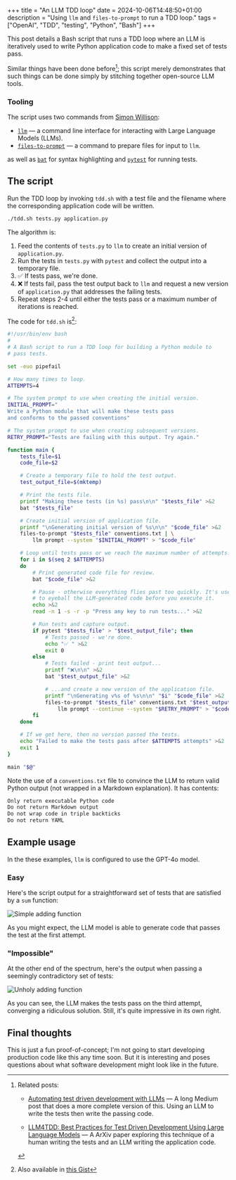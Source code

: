 +++
title = "An LLM TDD loop"
date = 2024-10-06T14:48:50+01:00
description = "Using `llm` and `files-to-prompt` to run a TDD loop."
tags = ["OpenAI", "TDD", "testing", "Python", "Bash"]
+++

<!-- INTRODUCTION -->

This post details a Bash script that runs a TDD loop where an LLM is
iteratively used to write Python application code to make a fixed set of tests pass.

Similar things have been done before[^prior_art]; this script merely
demonstrates that such things can be done simply by stitching together
open-source LLM tools.

### Tooling

The script uses two commands from [Simon Willison](https://github.com/simonw):

- [`llm`] — a command line interface for interacting with Large Language Models
  (LLMs).
- [`files-to-prompt`] — a command to prepare files for input to `llm`.

as well as [`bat`] for syntax highlighting and [`pytest`] for running tests.

[`llm`]: https://github/llm
[`files-to-prompt`]: https://github/files-
[`bat`]: https://github/files-
[`pytest`]: https://github/files-
[automated_tdd_with_llms]: https://medium.com/@benjamin22-314/automating-test-driven-development-with-llms-c05e7a3cdfe1
[arxiv_paper]: https://arxiv.org/pdf/2312.04687

<!-- CONTENT -->

## The script

Run the TDD loop by invoking `tdd.sh` with a test file and the filename
where the corresponding application code will be written.

```sh
./tdd.sh tests.py application.py
```

The algorithm is:

1. Feed the contents of `tests.py` to `llm` to create an initial version of `application.py`.
2. Run the tests in `tests.py` with `pytest` and collect the output into a temporary file.
3. ✅ If tests pass, we're done.
4. ❌ If tests fail, pass the test output back to `llm` and request a new version of
   `application.py` that addresses the failing tests.
5. Repeat steps 2-4 until either the tests pass or a maximum number of
   iterations is reached.

The code for `tdd.sh` is[^gist]:

```bash
#!/usr/bin/env bash
#
# A Bash script to run a TDD loop for building a Python module to
# pass tests.

set -euo pipefail

# How many times to loop.
ATTEMPTS=4

# The system prompt to use when creating the initial version.
INITIAL_PROMPT="
Write a Python module that will make these tests pass
and conforms to the passed conventions"

# The system prompt to use when creating subsequent versions.
RETRY_PROMPT="Tests are failing with this output. Try again."

function main {
    tests_file=$1
    code_file=$2

    # Create a temporary file to hold the test output.
    test_output_file=$(mktemp)

    # Print the tests file.
    printf "Making these tests (in %s) pass\n\n" "$tests_file" >&2
    bat "$tests_file"

    # Create initial version of application file.
    printf "\nGenerating initial version of %s\n\n" "$code_file" >&2
    files-to-prompt "$tests_file" conventions.txt | \
        llm prompt --system "$INITIAL_PROMPT" > "$code_file"

    # Loop until tests pass or we reach the maximum number of attempts.
    for i in $(seq 2 $ATTEMPTS)
    do
        # Print generated code file for review.
        bat "$code_file" >&2

        # Pause - otherwise everything flies past too quickly. It's useful
        # to eyeball the LLM-generated code before you execute it.
        echo >&2
        read -n 1 -s -r -p "Press any key to run tests..." >&2

        # Run tests and capture output.
        if pytest "$tests_file" > "$test_output_file"; then
            # Tests passed - we're done.
            echo "✅ " >&2
            exit 0
        else
            # Tests failed - print test output...
            printf "❌\n\n" >&2
            bat "$test_output_file" >&2

            # ...and create a new version of the application file.
            printf "\nGenerating v%s of %s\n\n" "$i" "$code_file" >&2
            files-to-prompt "$tests_file" conventions.txt "$test_output_file" | \
                llm prompt --continue --system "$RETRY_PROMPT" > "$code_file"
        fi
    done

    # If we get here, then no version passed the tests.
    echo "Failed to make the tests pass after $ATTEMPTS attempts" >&2
    exit 1
}

main "$@"
```

Note the use of a `conventions.txt` file to convince the LLM to return valid
Python output (not wrapped in a Markdown explanation). It has contents:

```txt
Only return executable Python code
Do not return Markdown output
Do not wrap code in triple backticks
Do not return YAML
```

## Example usage

In the these examples, `llm` is configured to use the GPT-4o model.

### Easy

Here's the script output for a straightforward set of tests that are satisfied
by a `sum` function:

![Simple adding function](/images/screenshots/test_add.png)

As you might expect, the LLM model is able to generate code that passes the test
at the first attempt.

### "Impossible"

At the other end of the spectrum, here's the output when passing a seemingly
contradictory set of tests:

![Unholy adding function](/images/screenshots/test_impossible_add.png)

As you can see, the LLM makes the tests pass on the third attempt, converging a
ridiculous solution. Still, it's quite impressive in its own right.

[^gist]: Also available in [this Gist][gist_link]

[gist_link]: https://gist.github.com/codeinthehole/d12af317a76b43423b111fd6d508c4fc

## Final thoughts

This is just a fun proof-of-concept; I'm not going to start developing
production code like this any time soon. But it is interesting and poses
questions about what software development might look like in the future.

<!-- markdownlint-disable MD007 -->

[^prior_art]: Related posts:

    - [Automating test driven development with LLMs][automated_tdd_with_llms]
      — A long Medium post that does a more complete version of this.
      Using an LLM to write the tests then write the passing code.

    - [LLM4TDD: Best Practices for Test Driven Development Using Large Language Models][arxiv_paper]
      — A ArXiv paper exploring this technique of a human writing
      the tests and an LLM writing the application code.

<!-- markdownlint-enable MD007 -->
